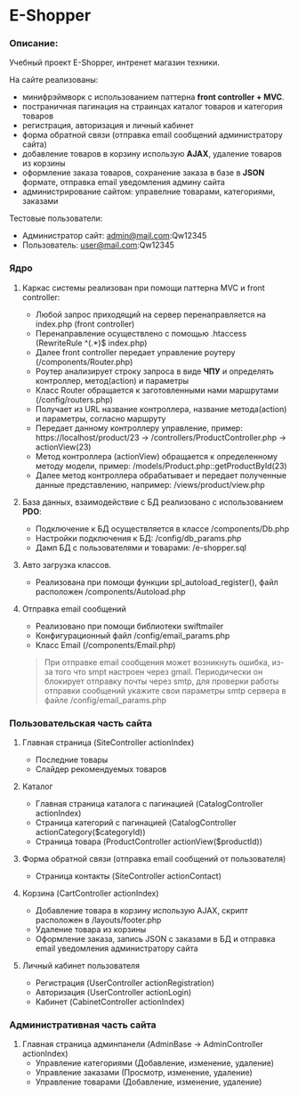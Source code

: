 # E-Shopper
### Описание:

Учебный проект E-Shopper, интренет магазин техники.

На сайте реализованы:
- минифрэймворк с использованием паттерна **front controller + MVC**.
- постраничная пагинация на страинцах каталог товаров и категория товаров
- регистрация, авторизация и личный кабинет
- форма обратной связи (отправка email сообщений администратору сайта)
- добавление товаров в корзину использую **AJAX**, удаление товаров из корзины
- оформление заказа товаров, сохранение заказа в базе в **JSON** формате, отправка email уведомления админу сайта
- администрирование сайтом: управелние товарами, категориями, заказами

Тестовые пользователи:
- Администратор сайт: admin@mail.com:Qw12345
- Пользователь: user@mail.com:Qw12345
    
### Ядро
1. Каркас системы реализован при помощи паттерна MVC и front controller:
    - Любой запрос приходящий на сервер перенаправляется на index.php (front controller)
    - Перенаправление осуществлено с помощью .htaccess (RewriteRule ^(.*)$ index.php)
    - Далее front controller передает управление роутеру (/components/Router.php)
    - Роутер анализирует строку запроса в виде **ЧПУ** и определять контроллер, метод(action) и параметры
    - Класс Router обращается к заготовленными нами маршрутами (/config/routers.php)
    - Получает из URL название контроллера, название метода(action) и параметры, согласно маршруту
    - Передает данному контроллеру управление, пример: https://localhost/product/23 -> /controllers/ProductController.php -> actionView(23)
    - Метод контроллера (actionView) обращается к определенному методу модели, пример: /models/Product.php::getProductById(23)
    - Далее метод контроллера обрабатывает и передает полученные данные представлению, например: /views/product/view.php
  
2. База данных, взаимодействие c БД реализовано с использованием **PDO**:
    - Подключение к БД осуществляется в классе /components/Db.php
    - Настройки подключения к БД: /config/db_params.php
    - Дамп БД c пользователями и товарами: /e-shopper.sql
  
3. Авто загрузка классов.
    - Реализована при помощи функции spl_autoload_register(), файл расположен /components/Autoload.php
   
4. Отправка email сообщений
    - Реализовано при помощи библиотеки swiftmailer
    - Конфигурационный файл /config/email_params.php
    - Класс Email (/components/Email.php)
    > При отправке email сообщения может возникнуть ошибка, из-за того что smpt настроен через gmail. Периодически он блокирует отправку почты через smtp, для проверки работы отправки сообщений укажите свои параметры smtp сервера в файле /config/email_params.php
   
  
### Пользовательская часть сайта
1. Главная страница (SiteController actionIndex)
    - Последние товары
    - Слайдер рекомендуемых товаров

2. Каталог
    - Главная страница каталога с пагинацией (CatalogController actionIndex)
    - Страница категорий с пагинацией (CatalogController actionCategory($categoryId))
    - Страница товара (ProductController actionView($productId))
    
3. Форма обратной связи (отправка email сообщений от пользователя)
    - Страница контакты (SiteController actionContact)
    
3. Корзина (CartController actionIndex)
    - Добавление товара в корзину использую AJAX, скрипт расположен в /layouts/footer.php
    - Удаление товара из корзины
    - Оформление заказа, запись JSON с заказами в БД и отправка email уведомления администратору сайта

4. Личный кабинет пользователя
    - Регистрация (UserController actionRegistration)
    - Авторизация (UserController actionLogin)
    - Кабинет (CabinetController actionIndex)


### Административная часть сайта
1. Главная страница админпанели (AdminBase -> AdminController actionIndex)
    - Управление категориями (Добавление, изменение, удаление)
    - Управление заказами (Просмотр, изменение, удаление)
    - Управление товарами (Добавление, изменение, удаление)